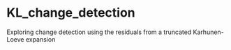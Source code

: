 # KL_change_detection
Exploring change detection using the residuals from a truncated Karhunen-Loeve expansion
